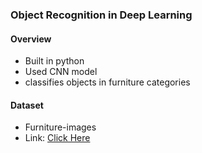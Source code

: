 ### Object Recognition in Deep Learning
#### Overview
* Built in python
* Used CNN model
* classifies objects in furniture categories

#### Dataset
* Furniture-images
* Link: [Click Here](https://drive.google.com/drive/folders/10Uqr_lQUgamXQs5Z43PKwwuCRx6hG52b?usp=sharing)

